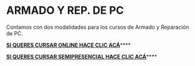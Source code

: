 # ARMADO Y REP. DE PC

Contamos con dos modalidades para los cursos de Armado y Reparación de PC. 

[**SI QUERES CURSAR ONLINE HACE CLIC ACÁ**](armyrepc.md)\*\*\*\*

[**SI QUERES CURSAR SEMIPRESENCIAL HACE CLIC ACÁ**](armyrepcspresencial.md)\*\*\*\*

